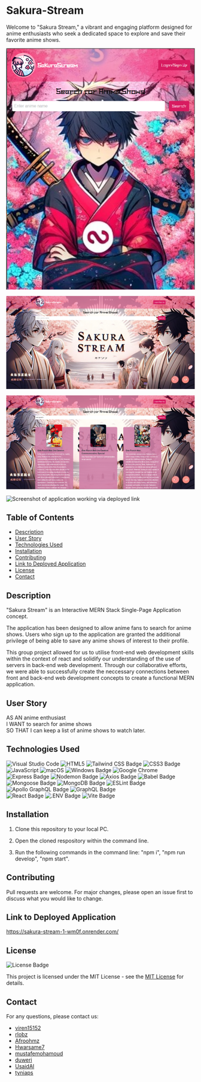 # Sakura-Stream

Welcome to "Sakura Stream," a vibrant and engaging platform designed for anime enthusiasts who seek a dedicated space to explore and save their favorite anime shows.

![screenshot of sakura1](./assets/sakura1.png)

![screenshot of sakura2](./assets/sakura2.png)

![screenshot of sakura3](./assets/sakura3.png)

![Screenshot of application working via deployed link](assets/sakura4.png)

## Table of Contents

* [Description](#description)
* [User Story](#user-story)
* [Technologies Used](#technologies-used)
* [Installation](#installation)
* [Contributing](#contributing)
* [Link to Deployed Application](#link-to-deployed-application)
* [License](#license)
* [Contact](#contact)


## Description

"Sakura Stream" is an Interactive MERN Stack Single-Page Application concept. 

The application has been designed to allow anime fans to search for anime shows. Users who sign up to the application are granted the additional privilege of being able to save any anime shows of interest to their profile.

This group project allowed for us to utilise front-end web development skills within the context of react and solidify our understanding of the use of servers in back-end web development. Through our collaborative efforts, we were able to successfully create the neccessary connections between front and back-end web development concepts to create a functional MERN application. 

## User Story

AS AN anime enthusiast<br>
I WANT to search for anime shows<br>
SO THAT I can keep a list of anime shows to watch later.

## Technologies Used

![Visual Studio Code](https://img.shields.io/badge/Visual%20Studio%20Code-0078d7.svg?style=for-the-badge&logo=visual-studio-code&logoColor=white)
![HTML5](https://img.shields.io/badge/HTML5-E34F26?style=for-the-badge&logo=html5&logoColor=white)
![Tailwind CSS Badge](https://img.shields.io/badge/Tailwind%20CSS-06B6D4?logo=tailwindcss&logoColor=fff&style=for-the-badge)
![CSS3 Badge](https://img.shields.io/badge/CSS3-1572B6?logo=css3&logoColor=fff&style=for-the-badge)
![JavaScript](https://img.shields.io/badge/javascript-%23323330.svg?style=for-the-badge&logo=javascript&logoColor=%23F7DF1E)
![macOS](https://img.shields.io/badge/mac%20os-000000?style=for-the-badge&logo=macos&logoColor=F0F0F0)
![Windows Badge](https://img.shields.io/badge/Windows-0078D4?logo=windows&logoColor=fff&style=for-the-badge)
![Google Chrome](https://img.shields.io/badge/Google%20Chrome-4285F4?style=for-the-badge&logo=GoogleChrome&logoColor=white)
![Express Badge](https://img.shields.io/badge/Express-000?logo=express&logoColor=fff&style=flat-square)
![Nodemon Badge](https://img.shields.io/badge/Nodemon-76D04B?logo=nodemon&logoColor=fff&style=flat-square)
![Axios Badge](https://img.shields.io/badge/Axios-5A29E4?logo=axios&logoColor=fff&style=flat-square)
![Babel Badge](https://img.shields.io/badge/Babel-F9DC3E?logo=babel&logoColor=000&style=flat-square)
![Mongoose Badge](https://img.shields.io/badge/Mongoose-F04D35?logo=mongoosedotws&logoColor=fff&style=flat-square)
![MongoDB Badge](https://img.shields.io/badge/MongoDB-47A248?logo=mongodb&logoColor=fff&style=flat-square)
![ESLint Badge](https://img.shields.io/badge/ESLint-4B32C3?logo=eslint&logoColor=fff&style=flat-square)
![Apollo GraphQL Badge](https://img.shields.io/badge/Apollo%20GraphQL-311C87?logo=apollographql&logoColor=fff&style=flat-square)
![GraphQL Badge](https://img.shields.io/badge/GraphQL-E10098?logo=graphql&logoColor=fff&style=for-the-badge)  
![React Badge](https://img.shields.io/badge/React-61DAFB?logo=react&logoColor=000&style=flat-square)
![.ENV Badge](https://img.shields.io/badge/.ENV-ECD53F?logo=dotenv&logoColor=000&style=for-the-badge)
![Vite Badge](https://img.shields.io/badge/Vite-646CFF?logo=vite&logoColor=fff&style=for-the-badge)

## Installation

1. Clone this repository to your local PC.<br>

2. Open the cloned respository within the command line.<br>

3. Run the following commands in the command line: "npm i", "npm run develop", "npm start".

## Contributing

Pull requests are welcome. For major changes, please open an issue first
to discuss what you would like to change.

## Link to Deployed Application 

https://sakura-stream-1-wm0f.onrender.com/

## License

![License Badge](https://img.shields.io/badge/License-MIT-yellow.svg)

This project is licensed under the MIT License - see the [MIT License](https://opensource.org/licenses/MIT) for details.


## Contact

For any questions, please contact us:

  - [viren15152](https://github.com/viren15152)<br>
  - [rlobz](https://github.com/rlobz)<br>
  - [Afroohmz](https://github.com/Afroohmz)<br>
  - [Hwarsame7](https://github.com/Hwarsame7)<br>
  - [mustafemohamoud](https://github.com/mustafemohamoud)<br>
  - [duweri](https://github.com/duweri)<br>
  - [UsaidAl](https://github.com/UsaidAl)<br>
  - [tyniaps](https://github.com/tyniaps)
  
